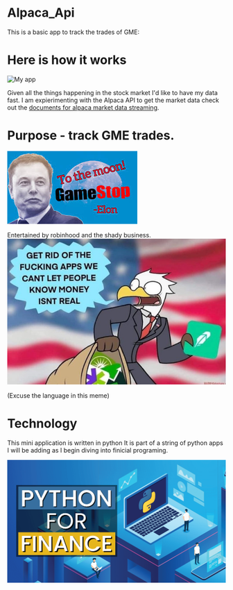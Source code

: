 # Alpaca_Api
This is a basic app to track the trades of GME:


# Here is how it works


![My app](https://media.giphy.com/media/vZeYi2lWCGRDdHxPz2/giphy.gif)

Given all the things happening in the stock market I'd like to have my data fast. I am expierimenting with the Alpaca API to get the market data check out the [documents for alpaca market data streaming](https://alpaca.markets/docs/api-documentation/api-v2/market-data/streaming/).

# Purpose - track GME trades. 
![I actually don't like Elon](https://github.com/DevonMartens/Alpaca_Api/blob/main/images/GMEmuskMOon.jpg?raw=true)


Entertained by robinhood and the shady business.
![Silly MEME](https://github.com/DevonMartens/Alpaca_Api/blob/main/images/Eagle.jpeg?raw=true)

(Excuse the language in this meme)

# Technology 
 This mini application is written in python It is part of a string of python apps I will be adding as I begin diving into finicial programing. 

 ![Python](https://github.com/DevonMartens/Alpaca_Api/blob/main/images/Python-Finance-Course.png?raw=true)
